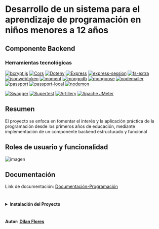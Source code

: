 # Desarrollo de un sistema para el aprendizaje de programación en niños menores a 12 años
## Componente Backend
### Herramientas tecnológicas
[![bcrypt.js](https://img.shields.io/badge/bcrypt.js-%2342f5a1?style=for-the-badge)](https://www.npmjs.com/package/bcryptjs)
[![Cors](https://img.shields.io/badge/Cors-%23339933?style=for-the-badge)](https://www.npmjs.com/package/cors)
[![Dotenv](https://img.shields.io/badge/Dotenv-%2326af55?style=for-the-badge)](https://www.npmjs.com/package/dotenv)
[![Express](https://img.shields.io/badge/Express-%23219eab?style=for-the-badge)](https://expressjs.com/)
[![express-session](https://img.shields.io/badge/express--session-%232196f3?style=for-the-badge)](https://www.npmjs.com/package/express-session)
[![fs-extra](https://img.shields.io/badge/fs--extra-%2343a047?style=for-the-badge)](https://www.npmjs.com/package/fs-extra)
[![jsonwebtoken](https://img.shields.io/badge/jsonwebtoken-%232c3e50?style=for-the-badge)](https://www.npmjs.com/package/jsonwebtoken)
[![moment](https://img.shields.io/badge/moment-%23f1c40f?style=for-the-badge)](https://www.npmjs.com/package/moment)
[![mongodb](https://img.shields.io/badge/mongodb-%2323678f?style=for-the-badge)](https://www.npmjs.com/package/mongodb)
[![mongoose](https://img.shields.io/badge/mongoose-%23647c85?style=for-the-badge)](https://www.npmjs.com/package/mongoose)
[![nodemailer](https://img.shields.io/badge/nodemailer-%230072c6?style=for-the-badge)](https://www.npmjs.com/package/nodemailer)
[![passport](https://img.shields.io/badge/passport-%23332d2d?style=for-the-badge)](https://www.npmjs.com/package/passport)
[![passport-local](https://img.shields.io/badge/passport--local-%23ff934f?style=for-the-badge)](https://www.npmjs.com/package/passport-local)
[![nodemon](https://img.shields.io/badge/nodemon-%23ffca28?style=for-the-badge)](https://www.npmjs.com/package/nodemon)

[![Swagger](https://img.shields.io/badge/Swagger-%236db33f?style=for-the-badge)](enlace_a_tu_swagger)
[![Supertest](https://img.shields.io/badge/Supertest-%2312a5e7?style=for-the-badge)](https://www.npmjs.com/package/supertest)
[![Artillery](https://img.shields.io/badge/Artillery-%23339933?style=for-the-badge)](https://artillery.io/)
[![Apache JMeter](https://img.shields.io/badge/Apache%20JMeter-%23d22128?style=for-the-badge)](https://jmeter.apache.org/)

## Resumen
El proyecto se enfoca en fomentar el interés y la aplicación práctica de la programación desde los primeros años de educación, mediante implementación de un componente backend estructurado y funcional

## Roles de usuario y funcionalidad
![imagen](https://github.com/dilan-flores/EPN_backend/assets/117755180/c1475553-f0d4-441c-a296-1c0009d6f13a)

## Documentación
Link de documentación:
[Documentación-Programación](https://epn-backend.onrender.com/doc/)
#

<details>
<summary><strong>Instalación del Proyecto</strong></summary>

**Clonar el proyecto**
```plaintext
git clone https://github.com/dilan-flores/EPN_backend.git

```
**Instalar las dependencias**
```plaintext
npm install

```
**Configurar las variables de entorno: Configurar un archivo .env basado en el archivo .env.example**

**Iniciar el servidor**
```plaintex
npm run dev

```
</details>

#
#### Autor: [Dilan Flores](https://github.com/dilan-flores)
